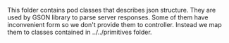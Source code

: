 This folder contains pod classes that describes json structure.
They are used by GSON library to parse server responses. Some of
them have inconvenient form so we don't provide them to controller.
Instead we map them to classes contained in ../../primitives
folder.